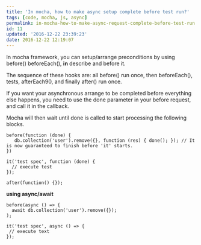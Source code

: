 ```yaml
---
title: 'In mocha, how to make async setup complete before test run?'
tags: [code, mocha, js, async]
permalink: in-mocha-how-to-make-async-request-complete-before-test-run
id: 11
updated: '2016-12-22 23:39:23'
date: 2016-12-22 12:19:07
---
```


In mocha framework, you can setup/arrange preconditions by using before() beforeEach(), **in** describe and before it.

The sequence of these hooks are: all before() run once, then beforeEach(), tests, afterEach90, and finally after() run once.
 
If you want your asynchronous arrange to be completed before everything else happens, you need to use the done parameter in your before request, and call it in the callback.

Mocha will then wait until done is called to start processing the following blocks.

```
before(function (done) {
   db.collection('user').remove({}, function (res) { done(); }); // It is now guaranteed to finish before 'it' starts.
})

it('test spec', function (done) {
  // execute test
});

after(function() {});
```
**using async/await**
```
before(async () => {
  await db.collection('user').remove({});
);

it('test spec', async () => {
 // execute text
});
```
